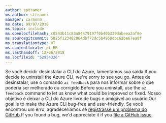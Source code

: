 ```yaml
---
author: sptramer
ms.author: sttramer
manager: carmonm
ms.date: 09/07/2018
ms.topic: include
ms.openlocfilehash: c0543b11c83a84479197f0b40b330dabeea2af8e
ms.sourcegitcommit: 5025f123482964dbf72dc5b4950dbc62be67ea8f
ms.translationtype: HT
ms.contentlocale: pt-BR
ms.lasthandoff: 12/06/2018
ms.locfileid: "52954326"
---
```

<span data-ttu-id="88b47-101">Se você decidir desinstalar a CLI do Azure, lamentamos sua saída.</span><span class="sxs-lookup"><span data-stu-id="88b47-101">If you decide to uninstall the Azure CLI, we're sorry to see you go.</span></span> <span data-ttu-id="88b47-102">Antes de desinstalar, use o comando `az feedback` para nos informar sobre o que poderia ser melhorado ou corrigido.</span><span class="sxs-lookup"><span data-stu-id="88b47-102">Before you uninstall, use the `az feedback` command to let us know what could be improved or fixed.</span></span> <span data-ttu-id="88b47-103">Nosso objetivo é deixar a CLI do Azure livre de bugs e amigável ao usuário.</span><span class="sxs-lookup"><span data-stu-id="88b47-103">Our goal is to make the Azure CLI bug-free and user-friendly.</span></span> <span data-ttu-id="88b47-104">Se você encontrou um erro, agradeceríamos se [registrasse um problema do GitHub](https://github.com/Azure/azure-cli/issues).</span><span class="sxs-lookup"><span data-stu-id="88b47-104">If you found a bug, we'd appreciate it if you [file a GitHub issue](https://github.com/Azure/azure-cli/issues).</span></span>
